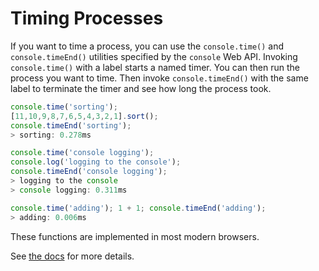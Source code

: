 # Timing Processes

If you want to time a process, you can use the `console.time()` and `console.timeEnd()` utilities specified by the `console` Web API. Invoking `console.time()` with a label starts a named timer. You can then run the process you want to time. Then invoke `console.timeEnd()` with the same label to terminate the timer and see how long the process took.

```javascript
console.time('sorting');
[11,10,9,8,7,6,5,4,3,2,1].sort();
console.timeEnd('sorting');
> sorting: 0.278ms

console.time('console logging');
console.log('logging to the console');
console.timeEnd('console logging');
> logging to the console
> console logging: 0.311ms

console.time('adding'); 1 + 1; console.timeEnd('adding');
> adding: 0.006ms
```

These functions are implemented in most modern browsers.

See [the docs](https://developer.mozilla.org/en-US/docs/Web/API/Console/time) for more details.
